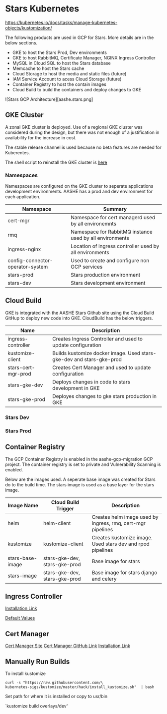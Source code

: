 # Stars Kubernetes

https://kubernetes.io/docs/tasks/manage-kubernetes-objects/kustomization/

The following products are used in GCP for Stars.  More details are in the below sections.
* GKE to host the Stars Prod, Dev environments
* GKE to host RabbitMQ, Certificate Manager, NGINX Ingress Controller
* MySQL in Cloud SQL to host the Stars database
* Memcache to host the Stars cache
* Cloud Storage to host the media and static files (future)
* IAM Service Account to acess Cloud Storage (future)
* Container Registry to host the contain images
* Cloud Build to build the containers and deploy changes to GKE

![Stars GCP Architecture][aashe.stars.png]

## GKE Cluster

A zonal GKE cluster is deployed.  Use of a regional GKE cluster was considered during the design, but there was not enough of a justification in availability for the increase in cost.

The stable release channel is used because no beta features are needed for Kuberentes.

The shell script to reinstall the GKE cluster is [here](../utils/create-cluster.sh)

### Namespaces
Namespaces are configured on the GKE cluster to seperate applications development environments.  AASHE has a prod and dev environment for each application.

| Namespace                       | Summary                                                 |
|---------------------------------|---------------------------------------------------------|
|cert-mgr                         | Namespace for cert managerd used by all environemnts    |
|rmq                              | Namespace for RabbitMQ instance used by all environments|
|ingress-nginx                    | Location of ingress controller used by all environments |
|config-connector-operator-system | Used to create and configure non GCP services           |
|stars-prod                       | Stars production environment                            | 
|stars-dev                        | Stars development environment                           |

## Cloud Build
GKE is integrated with the AASHE Stars Github site using the Cloud Build GitHup to deploy new code into GKE.  CloudBuild has the below triggers.

| Name                    | Description                                                            |
|-------------------------|------------------------------------------------------------------------|
|ingress-controller       | Creates Ingress Controller and used to update configuration            |
|kustomize-client         | Builds kustomize docker image.  Used stars-gke-dev and stars-gke-prod  |
|stars-cert-mgr-prod      | Creates Cert Manager and used to update configuration                  |
|stars-gke-dev            | Deploys changes in code to stars development in GKE                    |
|stars-gke-prod           | Deployes changes to gke stars production in GKE                        |

### Stars Dev


### Stars Prod


## Container Registry

The GCP Container Registry is enabled in the aashe-gcp-migration GCP project.  The container registry is set to private and Vulnerability Scanning is enabled.

Below are the images used.  A seperate base image was created for Stars do to the build time.  The stars image is used as a base layer for the stars image.

| Image Name     | Cloud Build Trigger | Description                                                 |
|----------------|------------------|----------------------------------------------------------------|
|helm            | helm-client      | Creates helm image used by ingress, rmq, cert-mgr pipelines    |
|kustomize       | kustomize-client | Creates kustomize image.  Used stars dev and rpod pipelines    |
|stars-base-image| stars-gke-dev, stars-gke-prod | Base image for stars                              |
|stars-image     | stars-gke-dev, stars-gke-prod | Base image for stars django and celery            |

## Ingress Controller

[Installation Link](https://docs.nginx.com/nginx-ingress-controller/configuration/global-configuration/configmap-resource/#using-configmap)

[Default Values](https://nginx.org/en/docs/http/ngx_http_proxy_module.html?&_ga=2.262455436.1488070266.1606851969-754510161.1606169995#proxy_buffers)

## Cert Manager

[Cert Manager Site](https://cert-manager.io/docs/)
[Cert Manager GitHub Link](https://github.com/jetstack/cert-manager)
[Installation Link](https://cert-manager.io/docs/installation/kubernetes/)

## Manually Run Builds

To install kustomize
```
curl -s "https://raw.githubusercontent.com/\
kubernetes-sigs/kustomize/master/hack/install_kustomize.sh"  | bash
```
Set path for where it is installed or copy to usr/bin

`kustomize build overlays/dev'